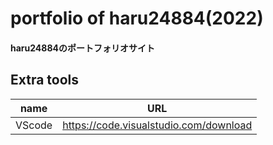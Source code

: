 # portfolio of haru24884(2022)
#### haru24884のポートフォリオサイト

## Extra tools
|name|URL|
|-|-|
|VScode|https://code.visualstudio.com/download|
